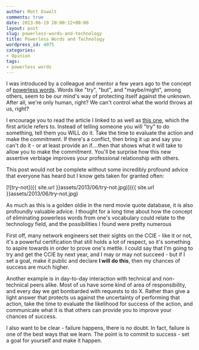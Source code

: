 ```yaml
---
author: Matt Oswalt
comments: true
date: 2013-06-19 20:00:12+00:00
layout: post
slug: powerless-words-and-technology
title: Powerless Words and Technology
wordpress_id: 4075
categories:
- Opinion
tags:
- powerless words
---
```


I was introduced by a colleague and mentor a few years ago to the concept of [powerless words](http://turningpointcc.com/2010/03/powerless-words/). Words like "try", "but", and "maybe/might", among others, seem to be our mind's way of protecting itself against the unknown. After all, we're only human, right? We can't control what the world throws at us, right?

I encourage you to read the article I linked to as well as [this one](http://paidtoexist.com/choose-not-to-fail/), which the first article refers to. Instead of telling someone you will "try" to do something, tell them you WILL do it. Take the time to evaluate the action and make the commitment. If there's a conflict, then bring it up and say you can't do it - or at least provide an if....then that shows what it will take to allow you to make the commitment. You'll be surprise how this new assertive verbiage improves your professional relationship with others.

This post would not be complete without some incredibly profound advice that everyone has heard but I know gets taken for granted often:

[![try-not]({{ site.url }}assets/2013/06/try-not.jpg)]({{ site.url }}assets/2013/06/try-not.jpg)

As much as this is a golden oldie in the nerd movie quote database, it is also profoundly valuable advice. I thought for a long time about how the concept of eliminating powerless words from one's vocabulary could relate to the technology field, and the possibilities I found were pretty numerous

First off, many network engineers set their sights on the CCIE - like it or not, it's a powerful certification that still holds a lot of respect, so it's something to aspire towards in order to prove one's mettle. I could say that I'm going to try and get the CCIE by next year, and I may or may not succeed - but if I set a goal, make it public and declare **I will do this**, then my chances of success are much higher.

Another example is in day-to-day interaction with technical and non-technical peers alike. Most of us have some kind of area of responsibility, and every day we get bombarded with requests to do X. Rather than give a light answer that protects us against the uncertainty of performing that action, take the time to evaluate the likelihood for success of the action, and communicate what it is that others can provide you to improve your chances of success.

I also want to be clear - failure happens, there is no doubt. In fact, failure is one of the best ways that we learn. The point is to commit to success - set a goal for yourself and make it happen.
